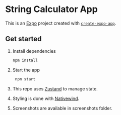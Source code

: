# String Calculator App

This is an [Expo](https://expo.dev) project created with [`create-expo-app`](https://www.npmjs.com/package/create-expo-app).

## Get started

1. Install dependencies

   ```bash
   npm install
   ```

2. Start the app

   ```bash
    npm start
   ```
3. This repo uses [Zustand](https://zustand-demo.pmnd.rs/) to manage state.
4. Styling is done with [Nativewind](https://www.nativewind.dev/).
5. Screenshots are available in screenshots folder.
